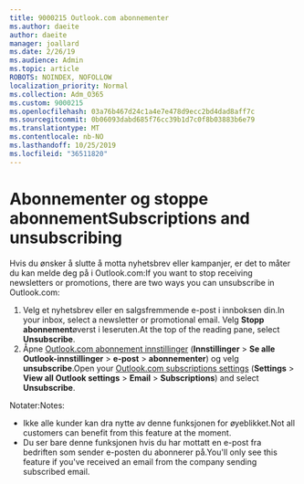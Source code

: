 ```yaml
---
title: 9000215 Outlook.com abonnementer
ms.author: daeite
author: daeite
manager: joallard
ms.date: 2/26/19
ms.audience: Admin
ms.topic: article
ROBOTS: NOINDEX, NOFOLLOW
localization_priority: Normal
ms.collection: Adm_O365
ms.custom: 9000215
ms.openlocfilehash: 03a76b467d24c1a4e7e478d9ecc2bd4dad8aff7c
ms.sourcegitcommit: 0b06093dabd685f76cc39b1d7c0f8b03883b6e79
ms.translationtype: MT
ms.contentlocale: nb-NO
ms.lasthandoff: 10/25/2019
ms.locfileid: "36511820"
---
```

# <a name="subscriptions-and-unsubscribing"></a><span data-ttu-id="c0de9-102">Abonnementer og stoppe abonnement</span><span class="sxs-lookup"><span data-stu-id="c0de9-102">Subscriptions and unsubscribing</span></span>

<span data-ttu-id="c0de9-103">Hvis du ønsker å slutte å motta nyhetsbrev eller kampanjer, er det to måter du kan melde deg på i Outlook.com:</span><span class="sxs-lookup"><span data-stu-id="c0de9-103">If you want to stop receiving newsletters or promotions, there are two ways you can unsubscribe in Outlook.com:</span></span>

1. <span data-ttu-id="c0de9-104">Velg et nyhetsbrev eller en salgsfremmende e-post i innboksen din.</span><span class="sxs-lookup"><span data-stu-id="c0de9-104">In your inbox, select a newsletter or promotional email.</span></span> <span data-ttu-id="c0de9-105">Velg **Stopp abonnement**øverst i leseruten.</span><span class="sxs-lookup"><span data-stu-id="c0de9-105">At the top of the reading pane, select **Unsubscribe**.</span></span>
2. <span data-ttu-id="c0de9-106">Åpne [Outlook.com abonnement innstillinger](https://outlook.live.com/mail/options/mail/brandsSubscriptions) (**Innstillinger** > **Se alle Outlook-innstillinger** > **e-post** > **abonnementer**) og velg **unsubscribe**.</span><span class="sxs-lookup"><span data-stu-id="c0de9-106">Open your [Outlook.com subscriptions settings](https://outlook.live.com/mail/options/mail/brandsSubscriptions) (**Settings** > **View all Outlook settings** > **Email** > **Subscriptions**) and select **Unsubscribe**.</span></span>

<span data-ttu-id="c0de9-107">Notater:</span><span class="sxs-lookup"><span data-stu-id="c0de9-107">Notes:</span></span>

- <span data-ttu-id="c0de9-108">Ikke alle kunder kan dra nytte av denne funksjonen for øyeblikket.</span><span class="sxs-lookup"><span data-stu-id="c0de9-108">Not all customers can benefit from this feature at the moment.</span></span>
- <span data-ttu-id="c0de9-109">Du ser bare denne funksjonen hvis du har mottatt en e-post fra bedriften som sender e-posten du abonnerer på.</span><span class="sxs-lookup"><span data-stu-id="c0de9-109">You'll only see this feature if you've received an email from the company sending subscribed email.</span></span>